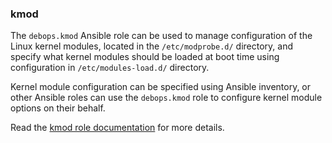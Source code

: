 ### kmod

The `debops.kmod` Ansible role can be used to manage configuration of
the Linux kernel modules, located in the `/etc/modprobe.d/` directory,
and specify what kernel modules should be loaded at boot time using
configuration in `/etc/modules-load.d/` directory.

Kernel module configuration can be specified using Ansible inventory, or
other Ansible roles can use the `debops.kmod` role to configure kernel
module options on their behalf.

Read the [kmod role documentation](https://docs.debops.org/en/stable-3.2/ansible/roles/kmod/) for more details.
